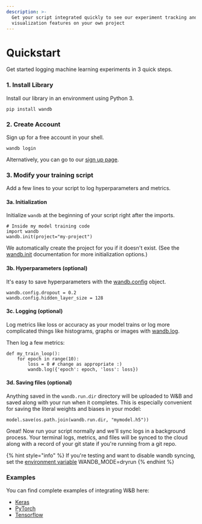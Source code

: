 ```yaml
---
description: >-
  Get your script integrated quickly to see our experiment tracking and
  visualization features on your own project
---
```


# Quickstart

Get started logging machine learning experiments in 3 quick steps.

### 1. Install Library

Install our library in an environment using Python 3.

```text
pip install wandb
```

### 2. Create Account

Sign up for a free account in your shell.

```text
wandb login
```

Alternatively, you can go to our [sign up page](https://app.wandb.ai/login?signup=true).

### 3. Modify your training script

Add a few lines to your script to log hyperparameters and metrics.

#### 3a. Initialization

Initialize `wandb` at the beginning of your script right after the imports.

```text
# Inside my model training code
import wandb
wandb.init(project="my-project")
```

We automatically create the project for you if it doesn't exist. \(See the [wandb.init](python/library/init.md) documentation for more initialization options.\)

#### 3b. Hyperparameters \(optional\)

It's easy to save hyperparameters with the [wandb.config](python/library/config.md) object.

```text
wandb.config.dropout = 0.2
wandb.config.hidden_layer_size = 128
```

#### 3c. Logging \(optional\)

Log metrics like loss or accuracy as your model trains or log more complicated things like histograms, graphs or images with [wandb.log](python/library/log.md).

Then log a few metrics:

```text
def my_train_loop():
    for epoch in range(10):
        loss = 0 # change as appropriate :)
        wandb.log({'epoch': epoch, 'loss': loss})
```

#### 3d. Saving files \(optional\)

Anything saved in the `wandb.run.dir` directory will be uploaded to W&B and saved along with your run when it completes. This is especially convenient for saving the literal weights and biases in your model:

```text
model.save(os.path.join(wandb.run.dir, "mymodel.h5"))
```

Great! Now run your script normally and we'll sync logs in a background process. Your terminal logs, metrics, and files will be synced to the cloud along with a record of your git state if you're running from a git repo.

{% hint style="info" %}
If you're testing and want to disable wandb syncing, set the [environment variable](python/advanced-features/environment-variables.md) WANDB\_MODE=dryrun
{% endhint %}

### Examples

You can find complete examples of integrating W&B here:

* [Keras](python/frameworks/keras.md)
* [PyTorch](https://docs.wandb.com/frameworks/pytorch-example)
* [Tensorflow](https://docs.wandb.com/frameworks/tensorflow-example)

